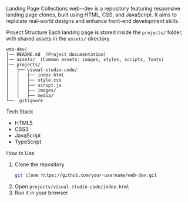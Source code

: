 Landing Page Collections
web--dev is a repository featuring responsive landing page clones, built using HTML, CSS, and JavaScript. It aims to replicate real-world designs and enhance front-end development skills.

Project Structure
Each landing page is stored inside the `projects/` folder, with shared assets in the `assets/` directory.

```
web-dev/
│── README.md  (Project documentation)
│── assets/  (Common assets: images, styles, scripts, fonts)
│── projects/
│   ├── visual-studio-code/
│   │   ├── index.html
│   │   ├── style.css
│   │   ├── script.js
│   │   ├── images/
│   │   ├── media/
└── .gitignore
```



Tech Stack
- HTML5
- CSS3
- JavaScript
- TypeScript

How to Use
1. Clone the repository  
   ```sh
   git clone https://github.com/your-username/web-dev.git
   ```
2. Open `projects/visual-studio-code/index.html`
3. Run it in your browser
